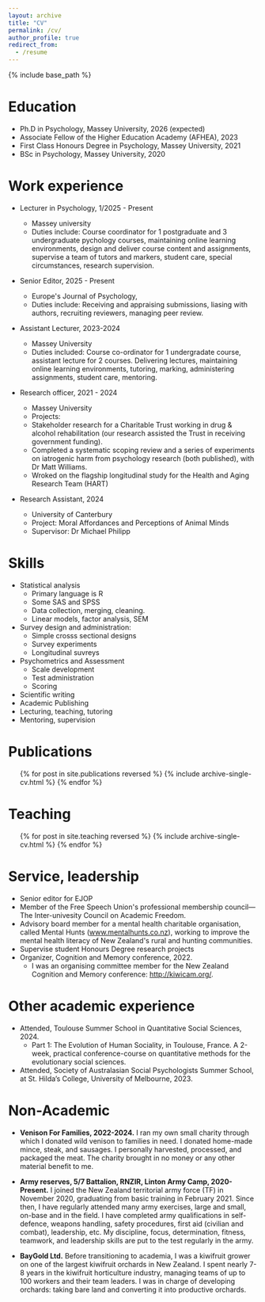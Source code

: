 ```yaml
---
layout: archive
title: "CV"
permalink: /cv/
author_profile: true
redirect_from:
  - /resume
---
```


{% include base_path %}

Education
======
* Ph.D in Psychology, Massey University, 2026 (expected)
* Associate Fellow of the Higher Education Academy (AFHEA), 2023
* First Class Honours Degree in Psychology, Massey University, 2021
* BSc in Psychology, Massey University, 2020

Work experience
======
* Lecturer in Psychology, 1/2025 - Present
  * Massey university
  * Duties include: Course coordinator for 1 postgraduate and 3 undergraduate pychology courses, maintaining online learning environments, design and deliver course content and assignments, supervise a team of tutors and markers, student care, special circumstances, research supervision.  

* Senior Editor, 2025 - Present 
  * Europe's Journal of Psychology,
  * Duties include: Receiving and appraising submissions, liasing with authors, recruiting reviewers, managing peer review. 

* Assistant Lecturer, 2023-2024
  * Massey University
  * Duties included: Course co-ordinator for 1 undergradate course, assistant lecture for 2 courses. Delivering lectures, maintaining online learning environments, tutoring, marking, administering assignments, student care, mentoring. 
  
* Research officer, 2021 - 2024
  * Massey University
  * Projects:
  * Stakeholder research for a Charitable Trust working in drug & alcohol rehabilitation (our research assisted the Trust in receiving government funding).
  * Completed a systematic scoping review and a series of experiments on iatrogenic harm from psychology research (both published), with Dr Matt Williams.
  * Wroked on the flagship longitudinal study for the Health and Aging Research Team (HART)

* Research Assistant, 2024
  * University of Canterbury
  * Project: Moral Affordances and Perceptions of Animal Minds
  * Supervisor: Dr Michael Philipp
  
Skills
======
* Statistical analysis
  * Primary language is R
  * Some SAS and SPSS
  * Data collection, merging, cleaning.
  * Linear models, factor analysis, SEM
* Survey design and administration:
  * Simple crosss sectional designs
  * Survey experiments
  * Longitudinal suvreys
* Psychometrics and Assessment
  * Scale development
  * Test administration
  * Scoring
* Scientific writing
* Academic Publishing
* Lecturing, teaching, tutoring
* Mentoring, supervision

Publications
======
  <ul>{% for post in site.publications reversed %}
    {% include archive-single-cv.html %}
  {% endfor %}</ul>
  
Teaching
======
  <ul>{% for post in site.teaching reversed %}
    {% include archive-single-cv.html %}
  {% endfor %}</ul>
  
Service, leadership
======
* Senior editor for EJOP
* Member of the Free Speech Union's professional membership council—The Inter-univesity Council on Academic Freedom.
* Advisory board member for a mental health charitable organisation, called Mental Hunts (www.mentalhunts.co.nz), working to improve the mental health literacy of New Zealand's rural and hunting communities.  
* Supervise student Honours Degree research projects
* Organizer, Cognition and Memory conference, 2022. 
  * I was an organising committee member for the New Zealand Cognition and Memory conference: http://kiwicam.org/.

Other academic experience
======
* Attended, Toulouse Summer School in Quantitative Social Sciences, 2024.
  * Part 1: The Evolution of Human Sociality, in Toulouse, France. A 2-week, practical conference-course on quantitative methods for the evolutionary social sciences.
* Attended, Society of Australasian Social Psychologists Summer School, at St. Hilda’s College, University of Melbourne, 2023.

Non-Academic
======

* **Venison For Families,	2022-2024.**
 I ran my own small charity through which I donated wild venison to families in need. I donated home-made mince, steak, and sausages. I personally harvested, processed, and packaged the meat. The charity brought in no money or any other material benefit to me. 

* **Army reserves, 5/7 Battalion, RNZIR, Linton Army Camp, 2020-Present.**
 I joined the New Zealand territorial army force (TF) in November 2020, graduating from basic training in February 2021. Since then, I have regularly attended many army exercises, large and small, on-base and in the field.
 I have completed army qualifications in self-defence, weapons handling, safety procedures, first aid (civilian and combat), leadership, etc.
 My discipline, focus, determination, fitness, teamwork, and leadership skills are put to the test regularly in the army.

* **BayGold Ltd.**
 Before transitioning to academia, I was a kiwifruit grower on one of the largest kiwifruit orchards in New Zealand. I spent nearly 7-8 years in the kiwifruit horticulture industry, managing teams of up to 100 workers and their team leaders. I was in charge of developing orchards: taking bare land and converting it into productive orchards.  




